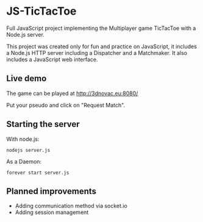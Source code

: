 JS-TicTacToe
============

Full JavaScript project implementing the Multiplayer game TicTacToe with a Node.js server.

This project was created only for fun and practice on JavaScript, it includes a Node.js HTTP server including a Dispatcher and a Matchmaker. It also includes a JavaScript web interface.


Live demo
---------
The game can be played at http://3dnovac.eu:8080/

Put your pseudo and click on "Request Match".


Starting the server
-------------------

With node.js:

    nodejs server.js

As a Daemon:

    forever start server.js


Planned improvements
--------------------

- Adding communication method via socket.io
- Adding session management
